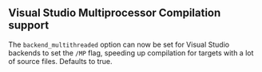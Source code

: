 ## Visual Studio Multiprocessor Compilation support

The `backend_multithreaded` option can now be set for Visual Studio backends
to set the `/MP` flag, speeding up compilation for targets with a lot of
source files. Defaults to true.